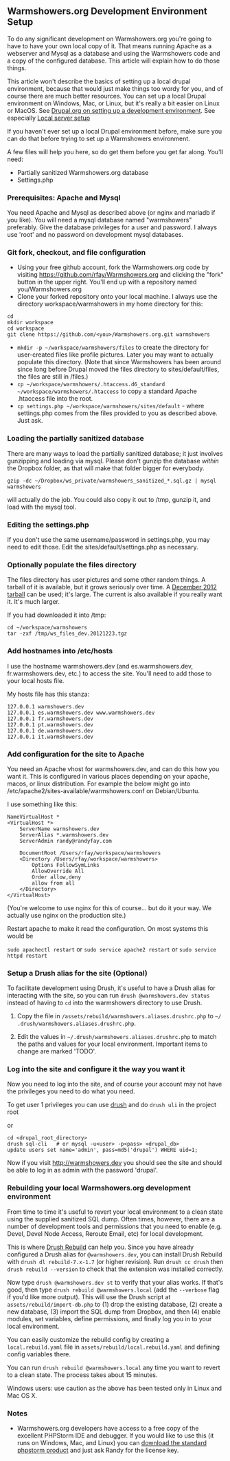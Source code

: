 ## Warmshowers.org Development Environment Setup

To do any significant development on Warmshowers.org you're going to have to
have your own local copy of it. That means running Apache as a webserver and
Mysql as a database and using the Warmshowers code and a copy of the
configured database. This article will explain how to do those things.

This article won't describe the basics of setting up a local drupal environment,
because that would just make things too wordy for you, and of course there are
much better resources. You can set up a local Drupal environment on Windows,
Mac, or Linux, but it's really a bit easier on Linux or MacOS.
See [Drupal.org on setting up a development environment](https://drupal.org/setting-up-development-environment).
See especially [Local server setup](https://drupal.org/node/157602)

If you haven't ever set up a local Drupal environment before, make sure you can
do that before trying to set up a Warmshowers environment.

A few files will help you here, so do get them before you get far along. You'll
need:

* Partially sanitized Warmshowers.org database
* Settings.php

### Prerequisites: Apache and Mysql

You need Apache and Mysql as described above (or nginx and mariadb if you like).
You will need a mysql database named "warmshowers" preferably. Give the database
privileges for a user and password. I always use 'root' and no password on
development mysql databases.

### Git fork, checkout, and file configuration

* Using your free github account, fork the Warmshowers.org code by visiting
https://github.com/rfay/Warmshowers.org and clicking the "fork" button in the
upper right. You'll end up with a repository named you/Warmshowers.org
* Clone your forked repository onto your local machine. I always use the directory
workspace/warmshowers in my home directory for this:
```
cd
mkdir workspace
cd workspace
git clone https://github.com/<you>/Warmshowers.org.git warmshowers
```
* `mkdir -p ~/workspace/warmshowers/files` to create the directory for
user-created files like profile pictures. Later you may want to actually populate
this directory. (Note that since Warmshowers has been around since long before
Drupal moved the files directory to sites/default/files, the files are still in /files.)
* `cp ~/workspace/warmshowers/.htaccess.d6_standard ~/workspace/warmshowers/.htaccess` to copy
a standard Apache .htaccess file into the root.
* `cp settings.php ~/workspace/warmshowers/sites/default` - where settings.php comes
from the files provided to you as described above. Just ask.

### Loading the partially sanitized database

There are many ways to load the partially sanitized database; it just involves
gunzipping and loading via mysql. Please don't gunzip the database *within*
the Dropbox folder, as that will make that folder bigger for everybody.

```
gzip -dc ~/Dropbox/ws_private/warmshowers_sanitized_*.sql.gz | mysql warmshowers
```

will actually do the job. You could also copy it out to /tmp, gunzip it, and
load with the mysql tool.

### Editing the settings.php

If you don't use the same username/password in settings.php, you may need to
edit those. Edit the sites/default/settings.php as necessary.

### Optionally populate the files directory

The files directory has user pictures and some other random things. A tarball
of it is available, but it grows seriously over time. A [December 2012 tarball](https://dl.dropboxusercontent.com/u/7350603/Warmshowers/ws_files_dev.20121223.tgz) can be used; it's large.
The current is also available if you really want it. It's much larger.

If you had downloaded it into /tmp:

```
cd ~/workspace/warmshowers
tar -zxf /tmp/ws_files_dev.20121223.tgz
```

### Add hostnames into /etc/hosts

I use the hostname warmshowers.dev (and es.warmshowers.dev, fr.warmshowers.dev,
etc.) to access the site. You'll need to add those to your local hosts file.

My hosts file has this stanza:

```
127.0.0.1 warmshowers.dev
127.0.0.1 es.warmshowers.dev www.warmshowers.dev
127.0.0.1 fr.warmshowers.dev
127.0.0.1 pt.warmshowers.dev
127.0.0.1 de.warmshowers.dev
127.0.0.1 it.warmshowers.dev
```

### Add configuration for the site to Apache

You need an Apache vhost for warmshowers.dev, and can do this how you want it.
This is configured in various places depending on your apache, macos, or linux
distribution. For example the below might go into /etc/apache2/sites-available/warmshowers.conf
on Debian/Ubuntu.

I use something like this:

```
NameVirtualHost *
<VirtualHost *>
	ServerName warmshowers.dev
	ServerAlias *.warmshowers.dev
	ServerAdmin randy@randyfay.com

	DocumentRoot /Users/rfay/workspace/warmshowers
	<Directory /Users/rfay/workspace/warmshowers>
		Options FollowSymLinks
		AllowOverride All
		Order allow,deny
		allow from all
	</Directory>
</VirtualHost>
```

(You're welcome to use nginx for this of course... but do it your way. We actually
use nginx on the production site.)

Restart apache to make it read the configuration. On most systems this would be

`sudo apachectl restart` or `sudo service apache2 restart` or `sudo service httpd restart`

### Setup a Drush alias for the site (Optional)

To facilitate development using Drush, it's useful to have a Drush alias for
interacting with the site, so you can run `drush @warmshowers.dev status`
instead of having to `cd` into the warmshowers directory to use Drush.

1. Copy the file in `/assets/rebuild/warmshowers.aliases.drushrc.php` to `~/
.drush/warmshowers.aliases.drushrc.php`.

2. Edit the values in `~/.drush/warmshowers.aliases.drushrc.php` to match the paths
and values for your local environment. Important items to change are marked 'TODO'.

### Log into the site and configure it the way you want it

Now you need to log into the site, and of course your account may not have the
privileges you need to do what you need.

To get user 1 privileges you can use [drush](https://github.com/drush-ops/drush)
and do `drush uli` in the project root

or

```
cd <drupal_root_directory>
drush sql-cli   # or mysql -u<user> -p<pass> <drupal_db>
update users set name='admin', pass=md5('drupal') WHERE uid=1;
```

Now if you visit http://warmshowers.dev you should see the site and should be able
to log in as admin with the password 'drupal'.

### Rebuilding your local Warmshowers.org development environment

From time to time it's useful to revert your local environment to a clean state
using the supplied sanitized SQL dump. Often times, however, there are a number
of development tools and permissions that you need to enable (e.g. Devel, Devel
Node Access, Reroute Email, etc) for local development.

This is where [Drush Rebuild](https://drupal.org/project/rebuild) can help you.
Since you have already configured a Drush alias for `@warmshowers.dev`, you
can install Drush Rebuild with `drush dl rebuild-7.x-1.7` (or higher revision). Run `drush cc drush` then
`drush rebuild --version` to check that the extension was installed correctly.

Now type `drush @warmshowers.dev st` to verify that your alias works. If
that's good, then type `drush rebuild @warmshowers.local` (add the `--verbose` flag
if you'd like more output). This will use the Drush script at
`assets/rebuild/import-db.php` to (1) drop the existing database, (2) create a new
database, (3) import the SQL dump from Dropbox, and then (4) enable modules, set
variables, define permissions, and finally log you in to your local environment.

You can easily customize the rebuild config by creating a `local.rebuild.yaml`
file in `assets/rebuild/local.rebuild.yaml` and defining config variables there.

You can run `drush rebuild @warmshowers.local` any time you want to revert to
a clean state. The process takes about 15 minutes.

Windows users: use caution as the above has been tested only in Linux and Mac OS X.

### Notes

* Warmshowers.org developers have access to a free copy of the excellent
PHPStorm IDE and debugger. If you would like to use this (it runs on Windows,
Mac, and Linux) you can [download the standard phpstorm product](http://www.jetbrains.com/phpstorm/download/)
and just ask Randy for the license key.


